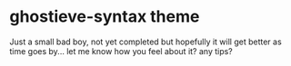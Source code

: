 # ghostieve-syntax theme

Just a small bad boy, not yet completed but hopefully it will get better as time goes by... let me know how you feel about it? any tips?

